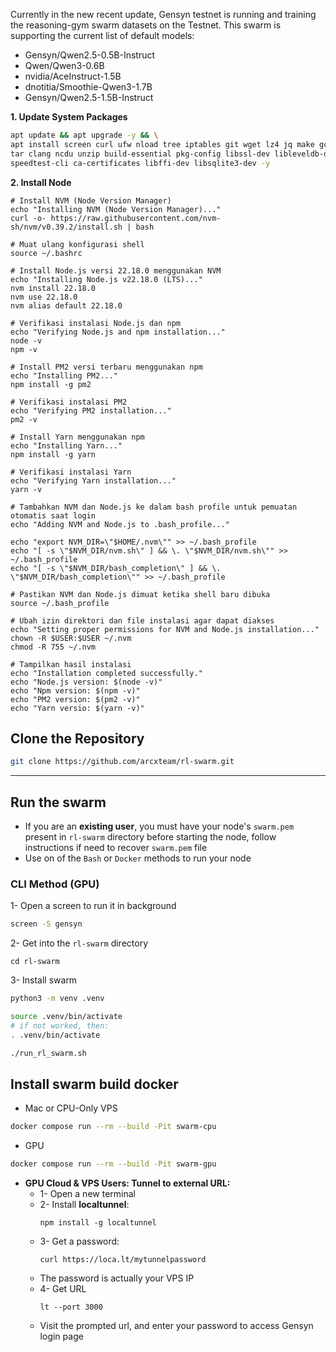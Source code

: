 Currently in the new recent update, Gensyn testnet is running and training the reasoning-gym swarm datasets on the Testnet. This swarm is supporting the current list of default models:

- Gensyn/Qwen2.5-0.5B-Instruct
- Qwen/Qwen3-0.6B
- nvidia/AceInstruct-1.5B
- dnotitia/Smoothie-Qwen3-1.7B
- Gensyn/Qwen2.5-1.5B-Instruct


**1. Update System Packages**
```bash
apt update && apt upgrade -y && \
apt install screen curl ufw nload tree iptables git wget lz4 jq make gcc nano automake autoconf htop tmux libgbm1 protobuf-compiler python3 python3-pip python3-venv python3-dev python3-setuptools \
tar clang ncdu unzip build-essential pkg-config libssl-dev libleveldb-dev \
speedtest-cli ca-certificates libffi-dev libsqlite3-dev -y
```

**2. Install Node**
```
# Install NVM (Node Version Manager)
echo "Installing NVM (Node Version Manager)..."
curl -o- https://raw.githubusercontent.com/nvm-sh/nvm/v0.39.2/install.sh | bash

# Muat ulang konfigurasi shell
source ~/.bashrc

# Install Node.js versi 22.18.0 menggunakan NVM
echo "Installing Node.js v22.18.0 (LTS)..."
nvm install 22.18.0
nvm use 22.18.0
nvm alias default 22.18.0

# Verifikasi instalasi Node.js dan npm
echo "Verifying Node.js and npm installation..."
node -v
npm -v

# Install PM2 versi terbaru menggunakan npm
echo "Installing PM2..."
npm install -g pm2

# Verifikasi instalasi PM2
echo "Verifying PM2 installation..."
pm2 -v

# Install Yarn menggunakan npm
echo "Installing Yarn..."
npm install -g yarn

# Verifikasi instalasi Yarn
echo "Verifying Yarn installation..."
yarn -v

# Tambahkan NVM dan Node.js ke dalam bash profile untuk pemuatan otomatis saat login
echo "Adding NVM and Node.js to .bash_profile..."

echo "export NVM_DIR=\"$HOME/.nvm\"" >> ~/.bash_profile
echo "[ -s \"$NVM_DIR/nvm.sh\" ] && \. \"$NVM_DIR/nvm.sh\"" >> ~/.bash_profile
echo "[ -s \"$NVM_DIR/bash_completion\" ] && \. \"$NVM_DIR/bash_completion\"" >> ~/.bash_profile

# Pastikan NVM dan Node.js dimuat ketika shell baru dibuka
source ~/.bash_profile

# Ubah izin direktori dan file instalasi agar dapat diakses
echo "Setting proper permissions for NVM and Node.js installation..."
chown -R $USER:$USER ~/.nvm
chmod -R 755 ~/.nvm

# Tampilkan hasil instalasi
echo "Installation completed successfully."
echo "Node.js version: $(node -v)"
echo "Npm version: $(npm -v)"
echo "PM2 version: $(pm2 -v)"
echo "Yarn versio: $(yarn -v)"
```

## Clone the Repository
```bash
git clone https://github.com/arcxteam/rl-swarm.git
```

---

## Run the swarm
* If you are an **existing user**, you must have your node's `swarm.pem` present in `rl-swarm` directory before starting the node, follow instructions if need to recover `swarm.pem` file
* Use on of the `Bash` or `Docker` methods to run your node

### CLI Method (GPU)
1- Open a screen to run it in background
```bash
screen -S gensyn
```
2- Get into the `rl-swarm` directory
```
cd rl-swarm
```
3- Install swarm
```bash
python3 -m venv .venv

source .venv/bin/activate
# if not worked, then:
. .venv/bin/activate

./run_rl_swarm.sh
```

## Install swarm build docker
* Mac or CPU-Only VPS
```bash
docker compose run --rm --build -Pit swarm-cpu
```

* GPU
```bash
docker compose run --rm --build -Pit swarm-gpu
```

* **GPU Cloud & VPS Users: Tunnel to external URL:**
  * 1- Open a new terminal
  * 2- Install **localtunnel**:
    ```
    npm install -g localtunnel
    ```
  * 3- Get a password:
    ```
    curl https://loca.lt/mytunnelpassword
    ```
  * The password is actually your VPS IP
  * 4- Get URL
    ```
    lt --port 3000
    ```
  * Visit the prompted url, and enter your password to access Gensyn login page
